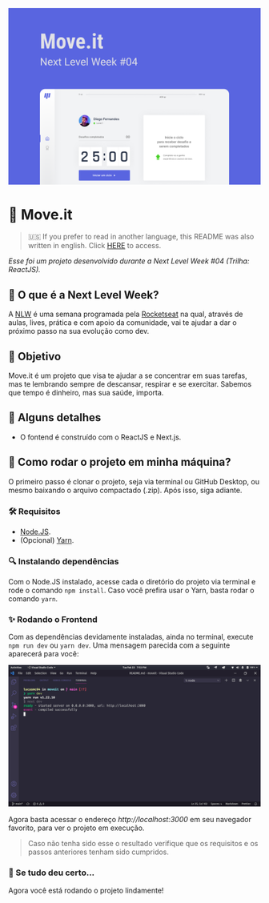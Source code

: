 ![Move.it Banner](readme-images/cover.png)

# :running: Move.it 

> :us: If you prefer to read in another language, this README was also written in english. Click [HERE](/README.md) to access.

*Esse foi um projeto desenvolvido durante a Next Level Week #04 (Trilha: ReactJS).*

## :rocket: O que é a Next Level Week? 

A [NLW](https://nextlevelweek.com/) é uma semana programada pela [Rocketseat](https://rocketseat.com.br/) na qual, através de aulas, lives, prática e com apoio da comunidade, vai te ajudar a dar o próximo passo na sua evolução como dev.

## :dart: Objetivo 

Move.it é um projeto que visa te ajudar a se concentrar em suas tarefas, mas te lembrando sempre de descansar, respirar e se exercitar. Sabemos que tempo é dinheiro, mas sua saúde, importa.

## :scroll: Alguns detalhes 

* O fontend é construído com o ReactJS e Next.js.

## :thinking: Como rodar o projeto em minha máquina? 

O primeiro passo é clonar o projeto, seja via terminal ou GitHub Desktop, ou mesmo baixando o arquivo compactado (.zip). Após isso, siga adiante.

### :hammer_and_wrench: Requisitos 

* [Node.JS](https://nodejs.org/).
* (Opcional) [Yarn](https://yarnpkg.com/).

### :mag: Instalando dependências 

Com o Node.JS instalado, acesse cada o diretório do projeto via terminal e rode o comando `npm install`. Caso você prefira usar o Yarn, basta rodar o comando `yarn`.

### :sparkles: Rodando o Frontend 

Com as dependências devidamente instaladas, ainda no terminal, execute `npm run dev` ou `yarn dev`. Uma mensagem parecida com a seguinte aparecerá para você:

![Resultado do comando no terminal](readme-images/running-frontend.png)

Agora basta acessar o endereço *http://localhost:3000* em seu navegador favorito, para ver o projeto em execução.

> Caso não tenha sido esse o resultado verifique que os requisitos e os passos anteriores tenham sido cumpridos.

### :tada: Se tudo deu certo... 

Agora você está rodando o projeto lindamente!
